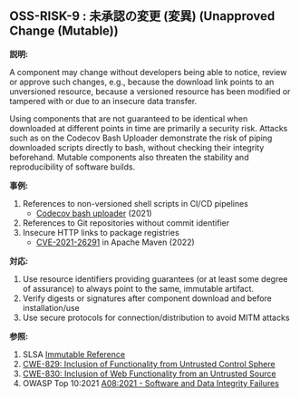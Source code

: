 ## OSS-RISK-9 : 未承認の変更 (変異) (Unapproved Change (Mutable))

**説明:**

A component may change without developers being able to notice, review or approve such changes, e.g., because the download link points to an unversioned resource, because a versioned resource has been modified or tampered with or due to an insecure data transfer.

Using components that are not guaranteed to be identical when downloaded at different points in time are primarily a security risk. Attacks such as on the Codecov Bash Uploader demonstrate the risk of piping downloaded scripts directly to bash, without checking their integrity beforehand. Mutable components also threaten the stability and reproducibility of software builds.

**事例:**

1. References to non-versioned shell scripts in CI/CD pipelines
    -  [Codecov bash uploader](https://about.codecov.io/security-update/) (2021)
2. References to Git repositories without commit identifier
3. Insecure HTTP links to package registries
    - [CVE-2021-26291](https://nvd.nist.gov/vuln/detail/CVE-2021-26291) in Apache Maven (2022)

**対応:**

1. Use resource identifiers providing guarantees (or at least some degree of assurance) to always point to the same, immutable artifact.
2. Verify digests or signatures after component download and before installation/use
3. Use secure protocols for connection/distribution to avoid MITM attacks

**参照:**

1. SLSA [Immutable Reference](https://slsa.dev/spec/v0.1/requirements#immutable-reference)
2. [CWE-829: Inclusion of Functionality from Untrusted Control Sphere](https://cwe.mitre.org/data/definitions/829.html)
3. [CWE-830: Inclusion of Web Functionality from an Untrusted Source](https://cwe.mitre.org/data/definitions/830.html)
4. OWASP Top 10:2021 [A08:2021 - Software and Data Integrity Failures](https://owasp.org/Top10/A08_2021-Software_and_Data_Integrity_Failures/)
